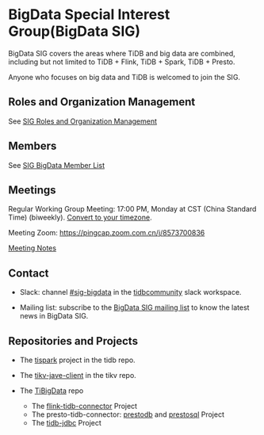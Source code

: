 # BigData Special Interest Group(BigData SIG)

BigData SIG covers the areas where TiDB and big data are combined, including but not limited to TiDB + Flink, TiDB + Spark, TiDB + Presto.

Anyone who focuses on big data and TiDB is welcomed to join the SIG.

## Roles and Organization Management
See [SIG Roles and Organization Management](https://github.com/pingcap/community/blob/master/special-interest-groups/sig-bigdata/README.md)

## Members

See [SIG BigData Member List](./membership.json)

## Meetings

Regular Working Group Meeting: 17:00 PM, Monday at CST (China Standard Time) (biweekly). [Convert to your timezone](http://www.thetimezoneconverter.com/?t=5:00&tz=PT%20%28Pacific%20Time%29).

Meeting Zoom: https://pingcap.zoom.com.cn/j/8573700836

[Meeting Notes](https://docs.google.com/document/d/1nWvL_CXr2hGDro9C7e01L-lVyAaB9DwH6sIdC1jx2qY/edit#)

## Contact

* Slack: channel [#sig-bigdata](https://slack.tidb.io/invite?team=tidb-community&channel=sig-bigdata&ref=pingcap-community) in the [tidbcommunity](https://slack.tidb.io) slack workspace.

* Mailing list: subscribe to the [BigData SIG mailing list](https://lists.tidb.io/g/sig-bigdata) to know the latest news in BigData SIG.

## Repositories and Projects

* The [tispark](https://github.com/pingcap/tispark) project in the tidb repo.

* The [tikv-jave-client](https://github.com/tikv/client-java) in the tikv repo.

* The [TiBigData](https://github.com/tidb-incubator/TiBigData) repo
  * The [flink-tidb-connector](https://github.com/tidb-incubator/TiBigData/tree/master/flink) Project
  * The presto-tidb-connector: [prestodb](https://github.com/tidb-incubator/TiBigData/tree/master/prestodb) and [prestosql](https://github.com/tidb-incubator/TiBigData/tree/master/prestosql) Project
  * The [tidb-jdbc](https://github.com/tidb-incubator/TiBigData/tree/master/jdbc) Project
